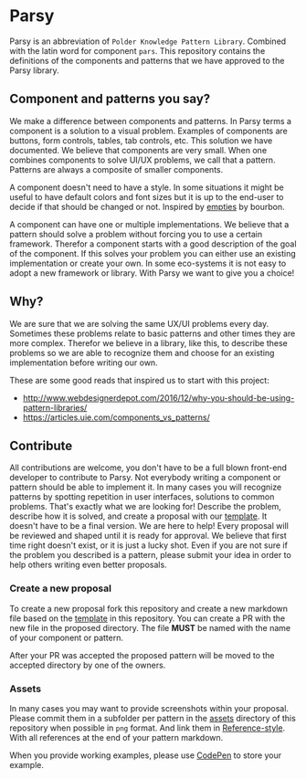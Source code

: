 # Parsy

Parsy is an abbreviation of `Polder Knowledge Pattern Library`. Combined with the 
latin word for component `pars`. This repository contains the definitions of the 
components and patterns that we have approved to the Parsy library.

## Component and patterns you say?

We make a difference between components and patterns. In Parsy terms a component is a solution to a visual problem.
Examples of components are buttons, form controls, tables, tab controls, etc. This solution we have documented. We 
believe that components are very small. When one combines components to solve UI/UX problems, we call that a pattern.
Patterns are always a composite of smaller components.

A component doesn't need to have a style. In some situations it might be useful to have default colors
and font sizes but it is up to the end-user to decide if that should be changed or not. Inspired by 
[empties][empties-bourbon] by bourbon.

A component can have one or multiple implementations. We believe that a pattern should solve a problem without forcing
you to use a certain framework. Therefor a component starts with a good description of the goal of the component. If 
this solves your problem you can either use an existing implementation or create your own. In some eco-systems it is not 
easy to adopt a new framework or library. With Parsy we want to give you a choice!
 
## Why?

We are sure that we are solving the same UX/UI problems every day. Sometimes these problems relate to basic patterns 
and other times they are more complex. Therefor we believe in a library, like this, to describe these problems so we 
are able to recognize them and choose for an existing implementation before writing our own.

These are some good reads that inspired us to start with this project:
- http://www.webdesignerdepot.com/2016/12/why-you-should-be-using-pattern-libraries/
- https://articles.uie.com/components_vs_patterns/

## Contribute

All contributions are welcome, you don't have to be a full blown front-end developer to contribute to Parsy. Not 
everybody writing a component or pattern should be able to implement it. In many cases you will recognize patterns 
by spotting repetition in user interfaces, solutions to common problems. That's exactly what we are looking for! 
Describe the problem, describe how it is solved, and create a proposal with our [template]. It doesn't have to be a 
final version. We are here to help! Every proposal will be reviewed and shaped until it is ready for approval. We 
believe that first time right doesn't exist, or it is just a lucky shot. Even if you are not sure if the problem you 
described is a pattern, please submit your idea in order to help others writing even better proposals.

### Create a new proposal

To create a new proposal fork this repository and create a new markdown file based on the [template] in this 
repository. You can create a PR with the new file in the proposed directory. The file **MUST** be named with the name 
of your component or pattern.

After your PR was accepted the proposed pattern will be moved to the accepted directory by one of the owners.

### Assets

In many cases you may want to provide screenshots within your proposal. Please commit them in a subfolder per pattern 
in the [assets] directory of this repository when possible in `png` format. And link them in [Reference-style]. With 
all references at the end of your pattern markdown.

When you provide working examples, please use [CodePen] to store your example.

[template]: ./template.md
[assets]: ./assets
[Reference-style]: https://github.com/adam-p/markdown-here/wiki/Markdown-Cheatsheet#images
[empties-bourbon]: http://empties.bourbon.io/
[CodePen]: https://codepen.io/
